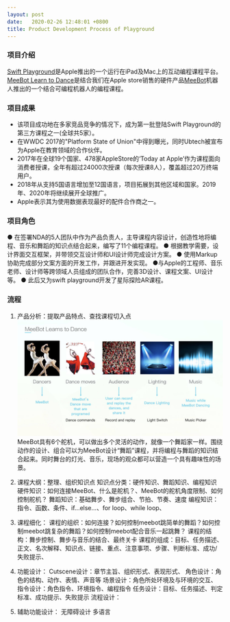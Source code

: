 ```yaml
---
layout: post
date:   2020-02-26 12:48:01 +0800
title: Product Development Process of Playground
---
```


### 项目介绍
[Swift Playground](https://www.apple.com.cn/swift/playgrounds/)是Apple推出的一个运行在iPad及Mac上的互动编程课程平台。[MeeBot Learn to Dance](https://www.apple.com.cn/today/event/coding-skills-robots-swift-playground/)是结合我们在Apple store销售的硬件产品[MeeBot]()机器人推出的一个结合可编程机器人的编程课程。 

### 项目成果
- 该项目成功地在多家竞品竞争的情况下，成为第一批登陆Swift Playground的第三方课程之一(全球共5家）。
-  在WWDC 2017的"Platform State of Union"中得到曝光，同时Ubtech被宣布为Apple在教育领域的合作伙伴。
- 2017年在全球19个国家、478家AppleStore的‘Today at Apple’作为课程面向消费者授课，全年有超过24000次授课（每次授课8人），覆盖超过20万终端用户。
- 2018年从支持5国语言增加至12国语言，项目拓展到其他区域和国家。2019年、2020年将继续展开全球推广。
- Apple表示其为使用数据表现最好的配件合作商之一。

### 项目角色

● 在签署NDA的5人团队中作为产品负责人，主导课程内容设计，创造性地将编程、音乐和舞蹈的知识点结合起来，编写了11个编程课程。
● 根据教学需要，设计界面交互框架，并带领交互设计师和UI设计师完成设计方案。
● 使用Markup协助完成部分文案方面的开发工作，并跟进开发实现。
●与Apple的工程师、音乐老师、设计师等跨领域人员组成的团队合作，完善3D设计、课程文案、UI设计等。
● 此后又为swift playground开发了星际探险AR课程。


### 流程
1. 产品分析：提取产品特点、查找课程切入点
![MeeBot课程概念](/assets/playground/Concept.jpeg)
MeeBot具有6个舵机，可以做出多个灵活的动作，就像一个舞蹈家一样。围绕动作的设计、组合可以为MeeBot设计“舞蹈”课程，并将编程与舞蹈的知识结合起来。同时舞台的灯光、音乐，现场的观众都可以营造一个具有趣味性的场景。

2. 课程大纲：整理、组织知识点
知识点分类：硬件知识、舞蹈知识、编程知识
硬件知识：如何连接MeeBot、什么是舵机？、MeeBot的舵机角度限制、如何控制舵机？
舞蹈知识：基础舞步、舞步组合、节拍、节奏、速度
编程知识：指令、函数、条件、if...else...、for loop、while loop、
3. 课程细化：
课程的组织：如何连接？如何控制meebot跳简单的舞蹈？如何控制meebot跳复杂的舞蹈？如何控制meebot配合音乐一起跳舞？
课程的结构：舞步控制、舞步与音乐的结合、最终关卡
课程的组成：目标、任务描述、正文、名次解释、知识点、链接、重点、注意事项、步骤、判断标准、成功/失败提示、
4. 功能设计：
Cutscene设计：章节主旨、组织形式、表现形式、
角色设计：角色的结构、动作、表情、声音等
场景设计：角色所处环境及与环境的交互、
指令设计：角色指令、环境指令、编程指令
任务设计：目标、任务描述、判定标准、成功提示、失败提示
流程设计：

5. 辅助功能设计：
无障碍设计
多语言

